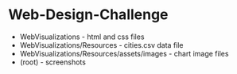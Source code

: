 # Web-Design-Challenge

* WebVisualizations - html and css files
* WebVisualizations/Resources - cities.csv data file
* WebVisualizations/Resources/assets/images - chart image files
* (root) - screenshots
